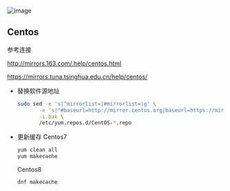 ![image](https://www.centos.org/assets/img/centos-logo-white.png)

Centos
--
参考连接

http://mirrors.163.com/.help/centos.html

https://mirrors.tuna.tsinghua.edu.cn/help/centos/

- 替换软件源地址
  ```bash
  sudo sed -e 's|^mirrorlist=|#mirrorlist=|g' \
         -e 's|^#baseurl=http://mirror.centos.org|baseurl=https://mirrors.tuna.tsinghua.edu.cn|g' \
         -i.bak \
         /etc/yum.repos.d/CentOS-*.repo
  ```
  
- 更新缓存
  Centos7
  ```bash
  yum clean all
  yum makecache
  ```
  Centos8
  ```bash
  dnf makecache
  ```
